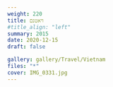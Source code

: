 ```yaml
---
weight: 220
title: ויאטנם
#title_align: "left"
summary: 2015
date: 2020-12-15
draft: false

gallery: gallery/Travel/Vietnam
files: "*"
cover: IMG_0331.jpg
---
```

